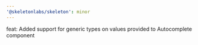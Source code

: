 ```yaml
---
'@skeletonlabs/skeleton': minor
---
```


feat: Added support for generic types on values provided to Autocomplete component

